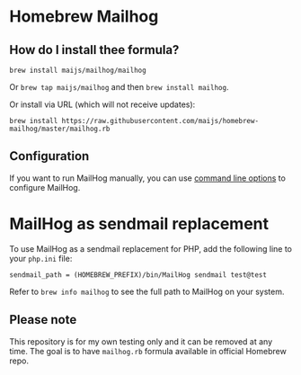 # Homebrew Mailhog
## How do I install thee formula?
`brew install maijs/mailhog/mailhog`

Or `brew tap maijs/mailhog` and then `brew install mailhog`.

Or install via URL (which will not receive updates):

```
brew install https://raw.githubusercontent.com/maijs/homebrew-mailhog/master/mailhog.rb
```

## Configuration
If you want to run MailHog manually, you can use [command line options](https://github.com/mailhog/MailHog/blob/master/docs/CONFIG.md) to configure MailHog.

# MailHog as sendmail replacement
To use MailHog as a sendmail replacement for PHP, add the following line to your `php.ini` file:
```
sendmail_path = (HOMEBREW_PREFIX)/bin/MailHog sendmail test@test
```

Refer to `brew info mailhog` to see the full path to MailHog on your system.

## Please note
This repository is for my own testing only and it can be removed at any time. The goal is to have `mailhog.rb` formula available in official Homebrew repo.
